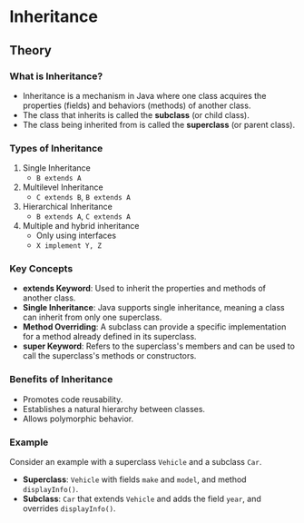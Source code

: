 # Inheritance

## Theory

### What is Inheritance?
- Inheritance is a mechanism in Java where one class acquires the properties (fields) and behaviors (methods) of another class.
- The class that inherits is called the **subclass** (or child class).
- The class being inherited from is called the **superclass** (or parent class).

### Types of Inheritance
1. Single Inheritance
    - `B extends A`
2. Multilevel Inheritance
    - `C extends B`, `B extends A`
3. Hierarchical Inheritance
    - `B extends A`, `C extends A`
4. Multiple and hybrid inheritance
    - Only using interfaces
    - `X implement Y, Z`

### Key Concepts
- **extends Keyword**: Used to inherit the properties and methods of another class.
- **Single Inheritance**: Java supports single inheritance, meaning a class can inherit from only one superclass.
- **Method Overriding**: A subclass can provide a specific implementation for a method already defined in its superclass.
- **super Keyword**: Refers to the superclass's members and can be used to call the superclass's methods or constructors.

### Benefits of Inheritance
- Promotes code reusability.
- Establishes a natural hierarchy between classes.
- Allows polymorphic behavior.

### Example
Consider an example with a superclass `Vehicle` and a subclass `Car`.

- **Superclass**: `Vehicle` with fields `make` and `model`, and method `displayInfo()`.
- **Subclass**: `Car` that extends `Vehicle` and adds the field `year`, and overrides `displayInfo()`.